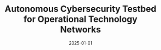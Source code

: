 ---
title: "Autonomous Cybersecurity Testbed for Operational Technology Networks"
collection: publications
category: manuscripts
permalink: /publication/2025-01-01-autonomous-cybersecurity-testbed-for-operational-technology-networks
excerpt: 'This paper discusses the development of an autonomous cybersecurity testbed for OT networks, to be presented at CPS-IoT Week 2025.'
date: 2025-01-01
venue: 'CPS-IoT Week'
slidesurl: 'http://academicpages.github.io/files/slides8.pdf'
paperurl: 'http://academicpages.github.io/files/paper8.pdf'
bibtexurl: 'http://academicpages.github.io/files/bibtex8.bib'
citation: 'Raj, A., Das, S., Vardhan, H., Neema, H., Chhokra, A., & Balasubramanian, D. (2025). "Autonomous Cybersecurity Testbed for Operational Technology Networks." <i>CPS-IoT Week</i>, to be submitted.'
---